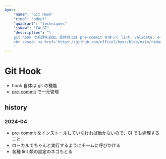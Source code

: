 ```yaml
---
byor:
    "name": "Git Hook"
    "ring": "adopt"
    "quadrant": "techniques"
    "isNew": "FALSE"
    "description": "\
    git hook で処理を追加。具体的には pre-commit を使って lint, validate, その他チェックを行う。\
    <br />see: <a href='https://github.com/officel/byor/blob/main/radar/techniques/githook.md'>note</a>\
    "
---
```


# Git Hook

- hook 自体は git の機能
- [pre-commit](https://github.com/officel/byor/blob/main/radar/tools/pre-commit.md) で一元管理

## history

### 2024-04

- pre-commit をインストールしていなければ動かないので、CI でも処理すること
- ローカルでちゃんと実行するようにチームに呼びかける
- 各種 lint 類の設定のネゴもとる
